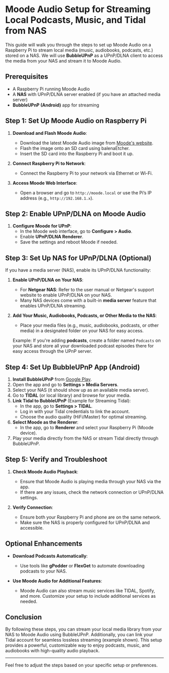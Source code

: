 # Moode Audio Setup for Streaming Local Podcasts, Music, and Tidal from NAS

This guide will walk you through the steps to set up Moode Audio on a Raspberry Pi to stream local media (music, audiobooks, podcasts, etc.) stored on a NAS. We will use **BubbleUPnP** as a UPnP/DLNA client to access the media from your NAS and stream it to Moode Audio.

## Prerequisites
- A Raspberry Pi running Moode Audio
- A **NAS** with UPnP/DLNA server enabled (if you have an attached media server)
- **BubbleUPnP (Android)** app for streaming

## Step 1: Set Up Moode Audio on Raspberry Pi
1. **Download and Flash Moode Audio**:
   - Download the latest Moode Audio image from [Moode's website](https://moodeaudio.org/).
   - Flash the image onto an SD card using balenaEtcher.
   - Insert the SD card into the Raspberry Pi and boot it up.

2. **Connect Raspberry Pi to Network**:
   - Connect the Raspberry Pi to your network via Ethernet or Wi-Fi.

3. **Access Moode Web Interface**:
   - Open a browser and go to `http://moode.local` or use the Pi’s IP address (e.g., `http://192.168.1.x`).

## Step 2: Enable UPnP/DLNA on Moode Audio
1. **Configure Moode for UPnP**:
   - In the Moode web interface, go to **Configure > Audio**.
   - Enable **UPnP/DLNA Renderer**.
   - Save the settings and reboot Moode if needed.

## Step 3: Set Up NAS for UPnP/DLNA (Optional)
If you have a media server (NAS), enable its UPnP/DLNA functionality:

1. **Enable UPnP/DLNA on Your NAS**:
   - For **Netgear NAS**: Refer to the user manual or Netgear's support website to enable UPnP/DLNA on your NAS.
   - Many NAS devices come with a built-in **media server** feature that enables UPnP/DLNA streaming.

2. **Add Your Music, Audiobooks, Podcasts, or Other Media to the NAS**:
   - Place your media files (e.g., music, audiobooks, podcasts, or other media) in a designated folder on your NAS for easy access.

   Example: If you're adding **podcasts**, create a folder named `Podcasts` on your NAS and store all your downloaded podcast episodes there for easy access through the UPnP server.

## Step 4: Set Up BubbleUPnP App (Android)
1. **Install BubbleUPnP** from [Google Play](https://play.google.com/store/apps/details?id=com.bubblesoft.android.bubbleupnp&hl=en&gl=US).
2. Open the app and go to **Settings > Media Servers**.
3. Select your NAS (it should show up as an available media server).
4. Go to **TIDAL** (or local library) and browse for your media.
5. **Link Tidal to BubbleUPnP** (Example for Streaming Tidal):
   - In the app, go to **Settings > TIDAL**.
   - Log in with your Tidal credentials to link the account.
   - Choose the audio quality (HiFi/Master) for optimal streaming.
6. **Select Moode as the Renderer**:
   - In the app, go to **Renderer** and select your Raspberry Pi (Moode device).
7. Play your media directly from the NAS or stream Tidal directly through BubbleUPnP.

## Step 5: Verify and Troubleshoot
1. **Check Moode Audio Playback**:
   - Ensure that Moode Audio is playing media through your NAS via the app.
   - If there are any issues, check the network connection or UPnP/DLNA settings.

2. **Verify Connection**:
   - Ensure both your Raspberry Pi and phone are on the same network.
   - Make sure the NAS is properly configured for UPnP/DLNA and accessible.

## Optional Enhancements
- **Download Podcasts Automatically**:
   - Use tools like **gPodder** or **FlexGet** to automate downloading podcasts to your NAS.
  
- **Use Moode Audio for Additional Features**:
   - Moode Audio can also stream music services like TIDAL, Spotify, and more. Customize your setup to include additional services as needed.

## Conclusion
By following these steps, you can stream your local media library from your NAS to Moode Audio using BubbleUPnP. Additionally, you can link your Tidal account for seamless lossless streaming (example shown). This setup provides a powerful, customizable way to enjoy podcasts, music, and audiobooks with high-quality audio playback.

---

Feel free to adjust the steps based on your specific setup or preferences.
